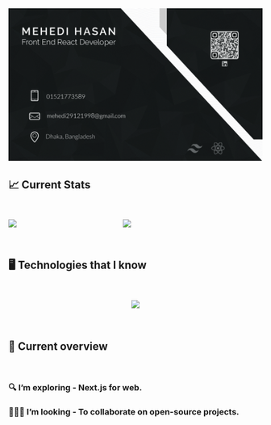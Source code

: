 <img src="https://raw.githubusercontent.com/Mehedi0101/Mehedi0101/main/assets/mehedi.jpg" />

<br />

## 📈 Current Stats

<br />

<p align="center" style="display: flex;">
  <img width="45%" src="https://github-readme-streak-stats.herokuapp.com?user=Mehedi0101&theme=dark&hide_border=true" />
  <img width="45%" src="http://github-profile-summary-cards.vercel.app/api/cards/repos-per-language?username=Mehedi0101&theme=dark" />
</p>

<br />

## 🖥️ Technologies that I know

<br />

<p align="center">
  <a href="https://skillicons.dev">
    <img src="https://skillicons.dev/icons?i=react,js,tailwind,firebase,cpp,css,html,nodejs,mongodb,mysql" />
  </a>
</p>

<br />

## 🧐 Current overview

<br />

### 🔍 I’m exploring - Next.js for web. 
### 👨‍👦‍👦 I’m looking - To collaborate on open-source projects. 